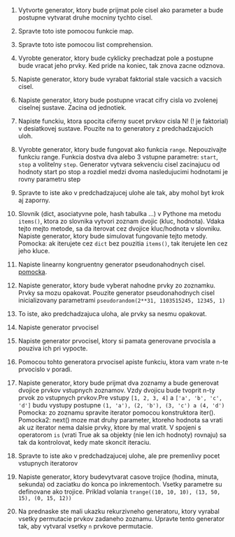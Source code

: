 1. Vytvorte generator, ktory bude prijmat pole cisel ako parameter a bude postupne vytvarat druhe mocniny tychto cisel.

2. Spravte toto iste pomocou funkcie map.

3. Spravte toto iste pomocou list comprehension.

4. Vyrobte generator, ktory bude cyklicky prechadzat pole a postupne bude vracat jeho prvky. Ked pride na koniec, tak znova zacne odznova.
  
5. Napiste generator, ktory bude vyrabat faktorial stale vacsich a vacsich cisel.

6. Napiste generator, ktory bude postupne vracat cifry cisla vo zvolenej ciselnej sustave. Zacina od jednotiek.

7. Napiste funckiu, ktora spocita ciferny sucet prvkov cisla N! (! je faktorial) v desiatkovej sustave. Pouzite na to generatory z predchadzajucich uloh. 

8. Vyrobte generator, ktory bude fungovat ako funkcia `range`. Nepouzivajte funkciu range. Funkcia dostva dva alebo 3 vstupne parametre: `start`, `stop` a volitelny `step`. Generator vytvara sekvenciu cisel zacinajucu od hodnoty start po stop a rozdiel medzi dvoma nasledujucimi hodnotami je rovny parametru step

9. Spravte to iste ako v predchadzajucej ulohe ale tak, aby mohol byt krok aj zaporny.

10. Slovnik (dict, asociatyvne pole, hash tabulka ...) v Pythone ma metodu `items()`, ktora zo slovnika vytvori zoznam dvojic (kluc, hodnota). 
Vdaka tejto mejto metode, sa da iterovat cez dvojice kluc/hodnota v slovniku. Napiste generator, ktory bude simulovat fungovanie tejto metody. 
Pomocka: ak iterujete cez `dict` bez pouzitia `items()`, tak iterujete len cez jeho kluce. 

11. Napiste linearny kongruentny generator pseudonahodnych cisel. [pomocka](https://en.wikipedia.org/wiki/Linear_congruential_generator).
 
12. Napiste generator, ktory bude vyberat nahodne prvky zo zoznamku. Prvky sa mozu opakovat. Pouzite generator pseudonahodnych cisel inicializovany parametrami `pseudorandom(2**31, 1103515245, 12345, 1)`

13. To iste, ako predchadzajuca uloha, ale prvky sa nesmu opakovat.

14. Napiste generator prvocisel

15. Napiste generator prvocisel, ktory si pamata generovane prvocisla a pouziva ich pri vypocte.

16. Pomocou tohto generatora prvocisel apiste funkciu, ktora vam vrate n-te prvocislo v poradi.

17. Napiste generator, ktory bude prijmat dva zoznamy a bude generovat dvojice prvkov vstupnych zoznamov. 
Vzdy dvojicu bude tvoprit n-ty prvok zo vstupnych prvkov.Pre vstupy `[1, 2, 3, 4]` a `['a', 'b', 'c', 'd']` budu vystupy postupne `(1, 'a'), (2, 'b'), (3, 'c') a (4, 'd')`
Pomocka: zo zoznamu spravite iterator pomocou konstruktora iter(). 
Pomocka2: next() moze mat druhy parameter, ktoreho hodnota sa vrati ak uz iterator nema dalsie prvky, ktore by mal vratit. 
V spojeni s operatorom `is` (vrati True ak sa objekty (nie len ich hodnoty) rovnaju) sa tak da kontrolovat, kedy mate skoncit iteraciu.
 
18. Spravte to iste ako v predchadzajucej ulohe, ale pre premenlivy pocet vstupnych iteratorov

19. Napiste generator, ktory budevytvarat casove trojice (hodina, minuta, sekunda) od zaciatku do konca po inkrementoch. Vsetky parametre su definovane ako trojice. Priklad volania `trange((10, 10, 10), (13, 50, 15), (0, 15, 12))` 

20. Na prednaske ste mali ukazku rekurzivneho generatoru, ktory vyrabal vsetky permutacie prvkov zadaneho zoznamu. Upravte tento generator tak, aby vytvaral vsetky `n` prvkove permutacie. 